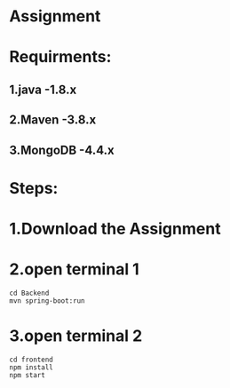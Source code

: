 # Assignment
# Requirments:
## 1.java -1.8.x
## 2.Maven -3.8.x
## 3.MongoDB -4.4.x
# Steps:
# 1.Download the Assignment
# 2.open terminal 1
    cd Backend
    mvn spring-boot:run
# 3.open terminal 2
    cd frontend
    npm install
    npm start
